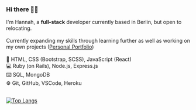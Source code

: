 ### Hi there 👋🏼
I'm Hannah, a **full-stack** developer currently based in Berlin, but open to relocating.
<br>
<br>
Currently expanding my skills through learning further as well as working on my own projects ([Personal Portfolio](https://www.hannaheich.com))
<br>
<br>
🎨 HTML, CSS (Bootstrap, SCSS), JavaScript (React)
<br>
💻 Ruby (on Rails), Node.js, Express.js
<br>
⌨️ SQL, MongoDB
<br>
⚙️ Git, GitHub, VSCode, Heroku
<br>
<br>

<!--
**hannah-eichelsdoerfer/hannah-eichelsdoerfer** is a ✨ _special_ ✨ repository because its `README.md` (this file) appears on your GitHub profile.

Here are some ideas to get you started:

- 🔭 I’m currently working on ...
- 🌱 I’m currently learning ...
- 👯 I’m looking to collaborate on ...
- 🤔 I’m looking for help with ...
- 💬 Ask me about ...
- 📫 How to reach me: ...
- 😄 Pronouns: ...
- ⚡ Fun fact: ...
-  Bootstrap, SCSS
-->
[![Top Langs](https://github-readme-stats.vercel.app/api/top-langs/?username=hannah-eichelsdoerfer&layout=compact&count_private=true&langs_count=8)](https://github.com/anuraghazra/github-readme-stats)


